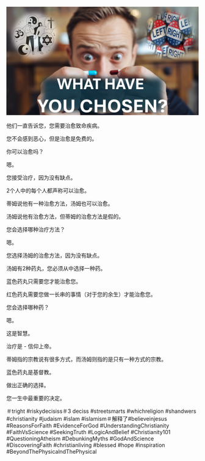 ![Video cover image](../cover.jpg "cover photo")

他们一直告诉您，您需要治愈致命疾病。

您不会感到恶心，但是治愈是免费的。

你可以治愈吗？

嗯。

您接受治疗，因为没有缺点。

2个人中的每个人都声称可以治愈。

蒂姆说他有一种治愈方法，汤姆也可以治愈。

汤姆说他有治愈方法，但蒂姆的治愈方法是假的。

您会选择哪种治疗方法？

嗯。

您选择汤姆的治愈方法，因为没有缺点。

汤姆有2种药丸，您必须从中选择一种药。

蓝色药丸只需要您才能治愈您。

红色药丸需要您做一长串的事情（对于您的余生）才能治愈您。

您会选择哪种药？

嗯。

这是智慧。

治疗是 - 信仰上帝。

蒂姆指的宗教说有很多方式，而汤姆则指的是只有一种方式的宗教。

蓝色药丸是基督教。

做出正确的选择。

您一生中最重要的决定。


＃tright #riskydecisiss＃3 deciss #streetsmarts #whichreligion #shandwers #christianity #judaism #islam #islamism＃解释了#believeinjesus #ReasonsForFaith #EvidenceForGod #UnderstandingChristianity #FaithVsScience #SeekingTruth #LogicAndBelief #Christianity101 #QuestioningAtheism #DebunkingMyths #GodAndScience #DiscoveringFaith #christianliving #blessed #hope #inspiration #BeyondThePhysicalndThePhysical
